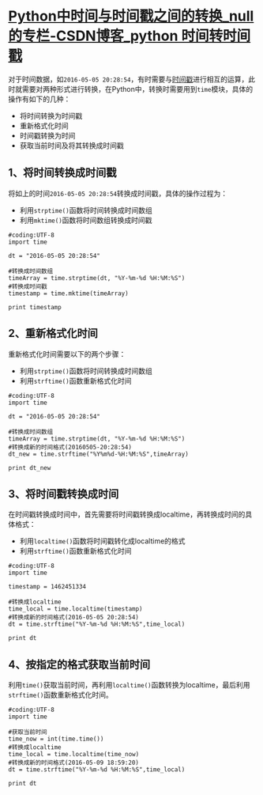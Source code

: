 # [Python中时间与时间戳之间的转换_null的专栏-CSDN博客_python 时间转时间戳](https://blog.csdn.net/google19890102/article/details/51355282)

对于时间数据，如`2016-05-05 20:28:54`，有时需要与[时间戳](https://so.csdn.net/so/search?q=%E6%97%B6%E9%97%B4%E6%88%B3)进行相互的运算，此时就需要对两种形式进行转换，在Python中，转换时需要用到`time`模块，具体的操作有如下的几种：

-   将时间转换为时间戳
-   重新格式化时间
-   时间戳转换为时间
-   获取当前时间及将其转换成时间戳

## 1、将时间转换成时间戳

将如上的时间`2016-05-05 20:28:54`转换成时间戳，具体的操作过程为：

-   利用`strptime()`函数将时间转换成时间数组
-   利用`mktime()`函数将时间数组转换成时间戳

```
#coding:UTF-8
import time

dt = "2016-05-05 20:28:54"

#转换成时间数组
timeArray = time.strptime(dt, "%Y-%m-%d %H:%M:%S")
#转换成时间戳
timestamp = time.mktime(timeArray)

print timestamp
```

## 2、重新格式化时间

重新格式化时间需要以下的两个步骤：

-   利用`strptime()`函数将时间转换成时间数组
-   利用`strftime()`函数重新格式化时间

```
#coding:UTF-8
import time

dt = "2016-05-05 20:28:54"

#转换成时间数组
timeArray = time.strptime(dt, "%Y-%m-%d %H:%M:%S")
#转换成新的时间格式(20160505-20:28:54)
dt_new = time.strftime("%Y%m%d-%H:%M:%S",timeArray)

print dt_new

```

## 3、将时间戳转换成时间

在时间戳转换成时间中，首先需要将时间戳转换成localtime，再转换成时间的具体格式：

-   利用`localtime()`函数将时间戳转化成localtime的格式
-   利用`strftime()`函数重新格式化时间

```
#coding:UTF-8
import time

timestamp = 1462451334

#转换成localtime
time_local = time.localtime(timestamp)
#转换成新的时间格式(2016-05-05 20:28:54)
dt = time.strftime("%Y-%m-%d %H:%M:%S",time_local)

print dt

```

## 4、按指定的格式获取当前时间

利用`time()`获取当前时间，再利用`localtime()`函数转换为localtime，最后利用`strftime()`函数重新格式化时间。

```
#coding:UTF-8
import time

#获取当前时间
time_now = int(time.time())
#转换成localtime
time_local = time.localtime(time_now)
#转换成新的时间格式(2016-05-09 18:59:20)
dt = time.strftime("%Y-%m-%d %H:%M:%S",time_local)

print dt
```
